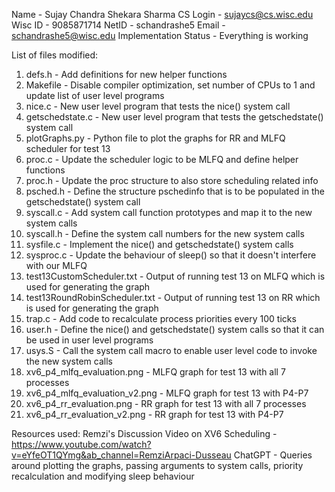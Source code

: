 Name - Sujay Chandra Shekara Sharma
CS Login - sujaycs@cs.wisc.edu
Wisc ID - 9085871714
NetID - schandrashe5
Email - schandrashe5@wisc.edu
Implementation Status - Everything is working

List of files modified:
1. defs.h - Add definitions for new helper functions
2. Makefile - Disable compiler optimization, set number of CPUs to 1 and update list of user level programs
3. nice.c - New user level program that tests the nice() system call
4. getschedstate.c - New user level program that tests the getschedstate() system call
5. plotGraphs.py - Python file to plot the graphs for RR and MLFQ scheduler for test 13
6. proc.c - Update the scheduler logic to be MLFQ and define helper functions
7. proc.h - Update the proc structure to also store scheduling related info
8. psched.h - Define the structure pschedinfo that is to be populated in the getschedstate() system call
9. syscall.c - Add system call function prototypes and map it to the new system calls
10. syscall.h - Define the system call numbers for the new system calls
11. sysfile.c - Implement the nice() and getschedstate() system calls
12. sysproc.c - Update the behaviour of sleep() so that it doesn't interfere with our MLFQ
13. test13CustomScheduler.txt - Output of running test 13 on MLFQ which is used for generating the graph
14. test13RoundRobinScheduler.txt - Output of running test 13 on RR which is used for generating the graph
15. trap.c - Add code to recalculate process priorities every 100 ticks
16. user.h - Define the nice() and getschedstate() system calls so that it can be used in user level programs
17. usys.S - Call the system call macro to enable user level code to invoke the new system calls
18. xv6_p4_mlfq_evaluation.png - MLFQ graph for test 13 with all 7 processes
19. xv6_p4_mlfq_evaluation_v2.png - MLFQ graph for test 13 with P4-P7
20. xv6_p4_rr_evaluation.png - RR graph for test 13 with all 7 processes
21. xv6_p4_rr_evaluation_v2.png - RR graph for test 13 with P4-P7

Resources used:
Remzi's Discussion Video on XV6 Scheduling - https://www.youtube.com/watch?v=eYfeOT1QYmg&ab_channel=RemziArpaci-Dusseau
ChatGPT - Queries around plotting the graphs, passing arguments to system calls, priority recalculation and modifying sleep behaviour
